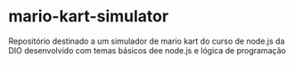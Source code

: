 # mario-kart-simulator
Repositório destinado a um simulador de mario kart do curso de node.js da DIO desenvolvido com temas básicos dee node.js e lógica de programação

